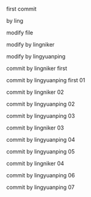 
first commit

by ling

modify file

modify by lingniker

modify by lingyuanping

commit by lingniker first

commit by lingyuanping first 01

commit by lingniker 02

commit by lingyuanping 02

commit by lingyuanping 03

commit by lingniker 03

commit by lingyuanping 04

commit by lingyuanping 05

commit by lingniker 04

commit by lingyuanping 06

commit by lingyuanping 07
